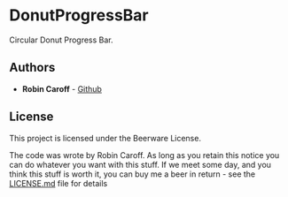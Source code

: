 # DonutProgressBar

Circular Donut Progress Bar.

## Authors

* **Robin Caroff** - [Github](https://github.com/RobinCaroff)

## License

This project is licensed under the Beerware License.

The code was wrote by Robin Caroff. As long as you retain this notice you can do whatever you want with this stuff. If we meet some day, and you think this stuff is worth it, you can buy me a beer in return - see the [LICENSE.md](LICENSE.md) file for details

